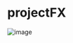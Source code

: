 # projectFX


![image](https://user-images.githubusercontent.com/89339378/173391286-874b534f-af83-4c8f-8eab-58b5008d3f3c.png)


